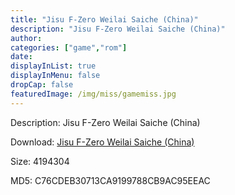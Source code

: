 ```yaml
---
title: "Jisu F-Zero Weilai Saiche (China)"
description: "Jisu F-Zero Weilai Saiche (China)"
author: 
categories: ["game","rom"]
date: 
displayInList: true
displayInMenu: false
dropCap: false
featuredImage: /img/miss/gamemiss.jpg
---
```


Description: Jisu F-Zero Weilai Saiche (China)

Download: <a style="text-decoration:underline;" href="https://mega.nz/#!mWRgFQgR!bv60c4o6Gkh4eSwY5pT6h2UoF16fI_kCfSdiUP1Vtn4" target = "_blank" rel = "nofollow" > Jisu F-Zero Weilai Saiche (China)</a>

Size: 4194304

MD5: C76CDEB30713CA9199788CB9AC95EEAC

